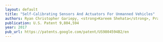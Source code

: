 ```yaml
---
layout: default
title: "Self-Calibrating Sensors And Actuators For Unmanned Vehicles"
authors: Ryan Christopher Gariepy, <strong>Kareem Shehata</strong>, Prasenjit Mukherjee, Anthony Tod, Teyvonia Thomas, Yan Ma
publication: U.S. Patent 9,804,594
year: 2017
pub_url: https://patents.google.com/patent/US9804594B2/en
---
```

